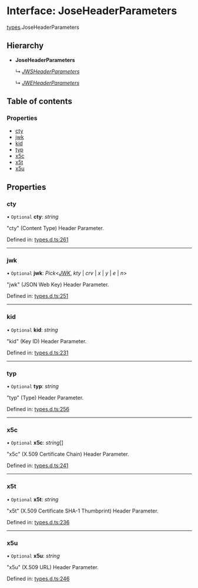 # Interface: JoseHeaderParameters

[types](../modules/types.md).JoseHeaderParameters

## Hierarchy

* **JoseHeaderParameters**

  ↳ [*JWSHeaderParameters*](types.jwsheaderparameters.md)

  ↳ [*JWEHeaderParameters*](types.jweheaderparameters.md)

## Table of contents

### Properties

- [cty](types.joseheaderparameters.md#cty)
- [jwk](types.joseheaderparameters.md#jwk)
- [kid](types.joseheaderparameters.md#kid)
- [typ](types.joseheaderparameters.md#typ)
- [x5c](types.joseheaderparameters.md#x5c)
- [x5t](types.joseheaderparameters.md#x5t)
- [x5u](types.joseheaderparameters.md#x5u)

## Properties

### cty

• `Optional` **cty**: *string*

"cty" (Content Type) Header Parameter.

Defined in: [types.d.ts:261](https://github.com/panva/jose/blob/main/src/types.d.ts#L261)

___

### jwk

• `Optional` **jwk**: *Pick*<[*JWK*](types.jwk.md), *kty* \| *crv* \| *x* \| *y* \| *e* \| *n*\>

"jwk" (JSON Web Key) Header Parameter.

Defined in: [types.d.ts:251](https://github.com/panva/jose/blob/main/src/types.d.ts#L251)

___

### kid

• `Optional` **kid**: *string*

"kid" (Key ID) Header Parameter.

Defined in: [types.d.ts:231](https://github.com/panva/jose/blob/main/src/types.d.ts#L231)

___

### typ

• `Optional` **typ**: *string*

"typ" (Type) Header Parameter.

Defined in: [types.d.ts:256](https://github.com/panva/jose/blob/main/src/types.d.ts#L256)

___

### x5c

• `Optional` **x5c**: *string*[]

"x5c" (X.509 Certificate Chain) Header Parameter.

Defined in: [types.d.ts:241](https://github.com/panva/jose/blob/main/src/types.d.ts#L241)

___

### x5t

• `Optional` **x5t**: *string*

"x5t" (X.509 Certificate SHA-1 Thumbprint) Header Parameter.

Defined in: [types.d.ts:236](https://github.com/panva/jose/blob/main/src/types.d.ts#L236)

___

### x5u

• `Optional` **x5u**: *string*

"x5u" (X.509 URL) Header Parameter.

Defined in: [types.d.ts:246](https://github.com/panva/jose/blob/main/src/types.d.ts#L246)
